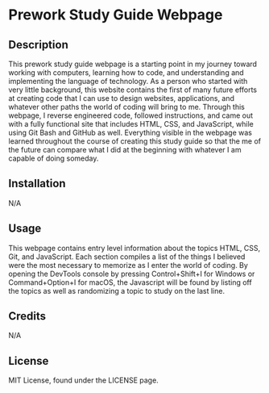 # Prework Study Guide Webpage

## Description

This prework study guide webpage is a starting point in my journey toward working with computers, learning how to code, and understanding and implementing the language of technology.
As a person who started with very little background, this website contains the first of many future efforts at creating code that I can use to design websites, applications, and whatever other paths the world of coding will bring to me.
Through this webpage, I reverse engineered code, followed instructions, and came out with a fully functional site that includes HTML, CSS, and JavaScript, while using Git Bash and GitHub as well.
Everything visible in the webpage was learned throughout the course of creating this study guide so that the me of the future can compare what I did at the beginning with whatever I am capable of doing someday.

## Installation

N/A

## Usage

This webpage contains entry level information about the topics HTML, CSS, Git, and JavaScript.
Each section compiles a list of the things I believed were the most necessary to memorize as I enter the world of coding.
By opening the DevTools console by pressing Control+Shift+I for Windows or Command+Option+I for macOS, the Javascript will be found by listing off the topics as well as randomizing a topic to study on the last line. 

## Credits

N/A

## License

MIT License, found under the LICENSE page.